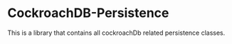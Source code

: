 # CockroachDB-Persistence

This is a library that contains all cockroachDb related persistence classes. 